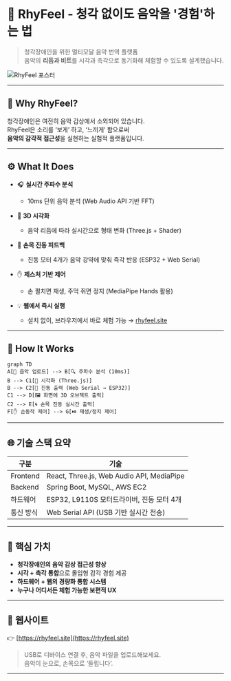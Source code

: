 # 🎵 RhyFeel - 청각 없이도 음악을 '경험'하는 법

> 청각장애인을 위한 멀티모달 음악 번역 플랫폼  
> 음악의 **리듬과 비트**를 시각과 촉각으로 동기화해 체험할 수 있도록 설계했습니다.

![RhyFeel 포스터](./assets/poster.png)

---

## 🧠 Why RhyFeel?

청각장애인은 여전히 음악 감상에서 소외되어 있습니다.  
RhyFeel은 소리를 ‘보게’ 하고, ‘느끼게’ 함으로써  
**음악의 감각적 접근성**을 실현하는 실험적 플랫폼입니다.

---

## ⚙️ What It Does

- 🎧 **실시간 주파수 분석**  
  - 10ms 단위 음악 분석 (Web Audio API 기반 FFT)

- 🎨 **3D 시각화**  
  - 음악 리듬에 따라 실시간으로 형태 변화 (Three.js + Shader)

- 🤝 **손목 진동 피드백**  
  - 진동 모터 4개가 음악 강약에 맞춰 즉각 반응 (ESP32 + Web Serial)

- ✋ **제스처 기반 제어**  
  - 손 펼치면 재생, 주먹 쥐면 정지 (MediaPipe Hands 활용)

- 💡 **웹에서 즉시 실행**  
  - 설치 없이, 브라우저에서 바로 체험 가능 → [rhyfeel.site](https://rhyfeel.site)

---

## 🧩 How It Works

```mermaid
graph TD
A[🎵 음악 업로드] --> B[🔍 주파수 분석 (10ms)]
B --> C1[🎨 시각화 (Three.js)]
B --> C2[🤝 진동 출력 (Web Serial → ESP32)]
C1 --> D[🖼️ 화면에 3D 오브젝트 출력]
C2 --> E[🌀 손목 진동 실시간 출력]
F[✋ 손동작 제어] --> G[⏯️ 재생/정지 제어]
```

---

## 🌐 기술 스택 요약

| 구분 | 기술 |
|------|------|
| Frontend | React, Three.js, Web Audio API, MediaPipe |
| Backend | Spring Boot, MySQL, AWS EC2 |
| 하드웨어 | ESP32, L9110S 모터드라이버, 진동 모터 4개 |
| 통신 방식 | Web Serial API (USB 기반 실시간 전송) |

---

## 🙌 핵심 가치

- **청각장애인의 음악 감상 접근성 향상**
- **시각 + 촉각 통합**으로 몰입형 감각 경험 제공
- **하드웨어 + 웹의 경량화 통합 시스템**
- **누구나 어디서든 체험 가능한 보편적 UX**

---

## 🔗 웹사이트

👉 [https://rhyfeel.site](https://rhyfeel.site)

> USB로 디바이스 연결 후, 음악 파일을 업로드해보세요.  
> 음악이 눈으로, 손목으로 ‘들립니다’.

---
